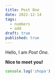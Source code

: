 ```yaml
---
title: Post One
date: 2022-12-14
tags:
  - numbers
  - odd
draft: true
published: true
---
```


Hello, I am _Post One._

**Nice to meet you!**


```js
console.log('zhopa')

```
